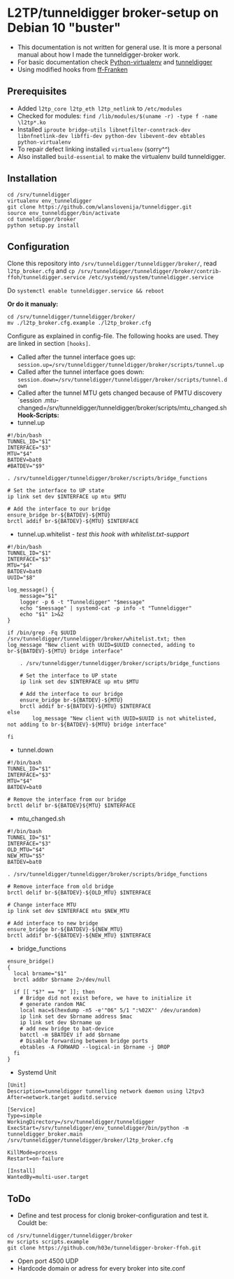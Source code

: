 
# L2TP/tunneldigger broker-setup on Debian 10 "buster"

* This documentation is not written for general use. It is more a personal manual about how I made the tunneldigger-broker work.
* For basic documentation check [Python-virtualenv](https://virtualenv.pypa.io/en/stable/) and [tunneldigger](https://tunneldigger.readthedocs.io/en/latest/server.html)
* Using modified hooks from [ff-Franken](https://github.com/rohammer/tunneldigger/tree/master/broker/scripts)

## Prerequisites

* Added `l2tp_core l2tp_eth l2tp_netlink` to `/etc/modules` 
* Checked for modules: `find /lib/modules/$(uname -r) -type f -name \l2tp*.ko`
* Installed `iproute bridge-utils libnetfilter-conntrack-dev libnfnetlink-dev libffi-dev python-dev libevent-dev ebtables python-virtualenv`
* To repair defect linking installed `virtualenv` (sorry^^)
* Also installed `build-essential` to make the virtualenv build tunneldigger.

## Installation
```
cd /srv/tunneldigger
virtualenv env_tunneldigger
git clone https://github.com/wlanslovenija/tunneldigger.git
source env_tunneldigger/bin/activate
cd tunneldigger/broker
python setup.py install
```

## Configuration
Clone this repository into `/srv/tunneldigger/tunneldigger/broker/`, read `l2tp_broker.cfg` and
`cp /srv/tunneldigger/tunneldigger/broker/contrib-ffoh/tunneldigger.service /etc/systemd/system/tunneldigger.service`

Do `systemctl enable tunneldigger.service && reboot`

**Or do it manualy:**
```
cd /srv/tunneldigger/tunneldigger/broker/
mv ./l2tp_broker.cfg.example ./l2tp_broker.cfg
```
Configure as explained in config-file. The following hooks are used. They are linked in section `[hooks]`.
* Called after the tunnel interface goes up:
`session.up=/srv/tunneldigger/tunneldigger/broker/scripts/tunnel.up`
* Called after the tunnel interface goes down:
`session.down=/srv/tunneldigger/tunneldigger/broker/scripts/tunnel.down`
* Called after the tunnel MTU gets changed because of PMTU discovery
`session .mtu-changed=/srv/tunneldigger/tunneldigger/broker/scripts/mtu_changed.sh
**Hook-Scripts:**
* tunnel.up
```
#!/bin/bash
TUNNEL_ID="$1"
INTERFACE="$3"
MTU="$4"
BATDEV=bat0
#BATDEV="$9"

. /srv/tunneldigger/tunneldigger/broker/scripts/bridge_functions

# Set the interface to UP state
ip link set dev $INTERFACE up mtu $MTU

# Add the interface to our bridge
ensure_bridge br-${BATDEV}-${MTU}
brctl addif br-${BATDEV}-${MTU} $INTERFACE
```
* tunnel.up.whitelist - *test this hook with whitelist.txt-support*
```
#!/bin/bash
TUNNEL_ID="$1"
INTERFACE="$3"
MTU="$4"
BATDEV=bat0
UUID="$8"

log_message() {
    message="$1"
    logger -p 6 -t "Tunneldigger" "$message"
    echo "$message" | systemd-cat -p info -t "Tunneldigger"
    echo "$1" 1>&2
}

if /bin/grep -Fq $UUID /srv/tunneldigger/tunneldigger/broker/whitelist.txt; then
log_message "New client with UUID=$UUID connected, adding to br-${BATDEV}-${MTU} bridge interface"

	. /srv/tunneldigger/tunneldigger/broker/scripts/bridge_functions

	# Set the interface to UP state
	ip link set dev $INTERFACE up mtu $MTU

	# Add the interface to our bridge
	ensure_bridge br-${BATDEV}-${MTU}
	brctl addif br-${BATDEV}-${MTU} $INTERFACE
else
        log_message "New client with UUID=$UUID is not whitelisted, not adding to br-${BATDEV}-${MTU} bridge interface"
	
fi
```

* tunnel.down
```
#!/bin/bash
TUNNEL_ID="$1"
INTERFACE="$3"
MTU="$4"
BATDEV=bat0

# Remove the interface from our bridge
brctl delif br-${BATDEV}${MTU} $INTERFACE
```
* mtu_changed.sh
```
#!/bin/bash
TUNNEL_ID="$1"
INTERFACE="$3"
OLD_MTU="$4"
NEW_MTU="$5"
BATDEV=bat0

. /srv/tunneldigger/tunneldigger/broker/scripts/bridge_functions

# Remove interface from old bridge
brctl delif br-${BATDEV}-${OLD_MTU} $INTERFACE

# Change interface MTU
ip link set dev $INTERFACE mtu $NEW_MTU

# Add interface to new bridge
ensure_bridge br-${BATDEV}-${NEW_MTU}
brctl addif br-${BATDEV}-${NEW_MTU} $INTERFACE
```

* bridge_functions
```
ensure_bridge()
{
  local brname="$1"
  brctl addbr $brname 2>/dev/null 

  if [[ "$?" == "0" ]]; then
    # Bridge did not exist before, we have to initialize it
    # generate random MAC 
    local mac=$(hexdump -n5 -e'"06" 5/1 ":%02X"' /dev/urandom)
    ip link set dev $brname address $mac 
    ip link set dev $brname up
    # add new bridge to bat-device
    batctl -m $BATDEV if add $brname
    # Disable forwarding between bridge ports
    ebtables -A FORWARD --logical-in $brname -j DROP
  fi
}
```
* Systemd Unit
```
[Unit]
Description=tunneldigger tunnelling network daemon using l2tpv3
After=network.target auditd.service

[Service]
Type=simple
WorkingDirectory=/srv/tunneldigger/tunneldigger
ExecStart=/srv/tunneldigger/env_tunneldigger/bin/python -m tunneldigger_broker.main /srv/tunneldigger/tunneldigger/broker/l2tp_broker.cfg

KillMode=process
Restart=on-failure

[Install]
WantedBy=multi-user.target
```
## ToDo
* Define and test process for clonig broker-configuration and test it.
Couldt be:
```
cd /srv/tunneldigger/tunneldigger/broker
mv scripts scripts.example
git clone https://github.com/h03e/tunneldigger-broker-ffoh.git
```
* Open port 4500 UDP
* Hardcode domain or adress for every broker into site.conf
